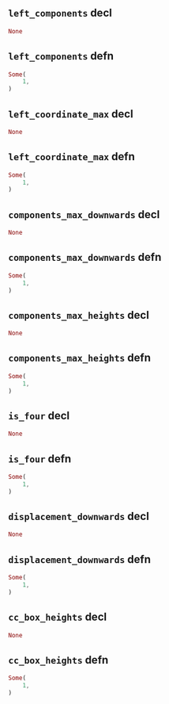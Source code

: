 ## `left_components` decl

```rust
None
```

## `left_components` defn

```rust
Some(
    1,
)
```

## `left_coordinate_max` decl

```rust
None
```

## `left_coordinate_max` defn

```rust
Some(
    1,
)
```

## `components_max_downwards` decl

```rust
None
```

## `components_max_downwards` defn

```rust
Some(
    1,
)
```

## `components_max_heights` decl

```rust
None
```

## `components_max_heights` defn

```rust
Some(
    1,
)
```

## `is_four` decl

```rust
None
```

## `is_four` defn

```rust
Some(
    1,
)
```

## `displacement_downwards` decl

```rust
None
```

## `displacement_downwards` defn

```rust
Some(
    1,
)
```

## `cc_box_heights` decl

```rust
None
```

## `cc_box_heights` defn

```rust
Some(
    1,
)
```
